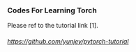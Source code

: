 ### Codes For Learning Torch

Please ref to the tutorial link [1].

###### https://github.com/yunjey/pytorch-tutorial



